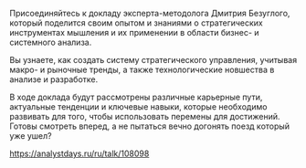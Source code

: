 Присоединяйтесь к докладу эксперта-методолога Дмитрия Безуглого, который поделится своим опытом и знаниями о стратегических инструментах мышления и их применении в области бизнес- и системного анализа. 

Вы узнаете, как создать систему стратегического управления, учитывая макро- и рыночные тренды, а также технологические новшества в анализе и разработке. 

В ходе доклада будут рассмотрены различные карьерные пути, актуальные тенденции и ключевые навыки, которые необходимо развивать для того, чтобы использовать перемены для достижений. Готовы смотреть вперед, а не пытаться вечно догонять поезд который уже ушел?

https://analystdays.ru/ru/talk/108098
